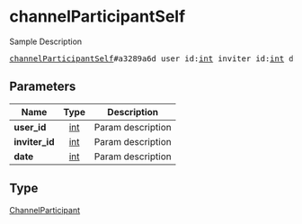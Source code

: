 # channelParticipantSelf

Sample Description

<pre>
<a href="../constructor/channelParticipantSelf.md">channelParticipantSelf</a>#a3289a6d user_id:<a href="../type/int.md">int</a> inviter_id:<a href="../type/int.md">int</a> date:<a href="../type/int.md">int</a> = <a href="../type/ChannelParticipant.md">ChannelParticipant</a>;</pre>
## Parameters

| Name | Type | Description |
|------|:----:|-------------|
| **user_id** | <a href="../type/int.md">int</a> | Param description |
| **inviter_id** | <a href="../type/int.md">int</a> | Param description |
| **date** | <a href="../type/int.md">int</a> | Param description |

## Type

<a href="../type/ChannelParticipant.md">ChannelParticipant</a>

